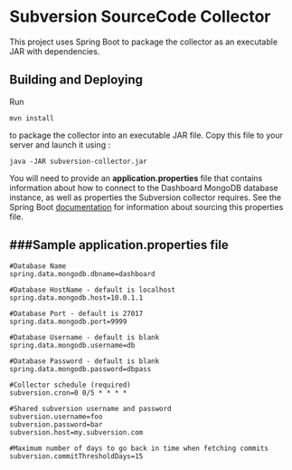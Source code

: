 Subversion SourceCode Collector
=================

This project uses Spring Boot to package the collector as an executable JAR with dependencies.

Building and Deploying
--------------------------------------

Run
```
mvn install
```
to package the collector into an executable JAR file. Copy this file to your server and launch it using :
```
java -JAR subversion-collector.jar
```
You will need to provide an **application.properties** file that contains information about how
to connect to the Dashboard MongoDB database instance, as well as properties the Subversion collector requires. See
the Spring Boot [documentation](http://docs.spring.io/spring-boot/docs/current-SNAPSHOT/reference/htmlsingle/#boot-features-external-config-application-property-files)
for information about sourcing this properties file.

###Sample application.properties file
--------------------------------------

    #Database Name 
    spring.data.mongodb.dbname=dashboard

    #Database HostName - default is localhost
    spring.data.mongodb.host=10.0.1.1

    #Database Port - default is 27017
    spring.data.mongodb.port=9999

    #Database Username - default is blank
    spring.data.mongodb.username=db

    #Database Password - default is blank
    spring.data.mongodb.password=dbpass

    #Collector schedule (required)
    subversion.cron=0 0/5 * * * *

    #Shared subversion username and password
    subversion.username=foo
    subversion.password=bar
    subversion.host=my.subversion.com

    #Maximum number of days to go back in time when fetching commits
    subversion.commitThresholdDays=15



